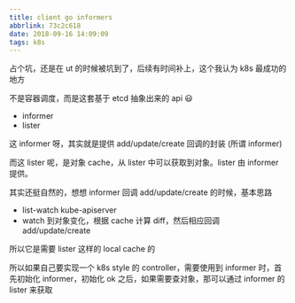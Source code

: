 ```yaml
---
title: client go informers
abbrlink: 73c2c618
date: 2018-09-16 14:09:09
tags: k8s
---
```


占个坑，还是在 ut 的时候被坑到了，后续有时间补上，这个我认为 k8s 最成功的地方

不是容器调度，而是这套基于 etcd 抽象出来的 api 😃

* informer
* lister

这 informer 呀，其实就是提供 add/update/create 回调的封装 (所谓 informer)

而这 lister 呢，是对象 cache，从 lister 中可以获取到对象。lister 由 informer 提供。

其实还挺自然的，想想 informer 回调 add/update/create 的时候，基本思路

* list-watch kube-apiserver
* watch 到对象变化，根据 cache 计算 diff，然后相应回调 add/update/create

所以它是需要 lister 这样的 local cache 的

所以如果自己要实现一个 k8s style 的 controller，需要使用到 informer 时，首先初始化 informer，初始化 ok 之后，如果需要查对象，那可以通过 informer 的 lister 来获取